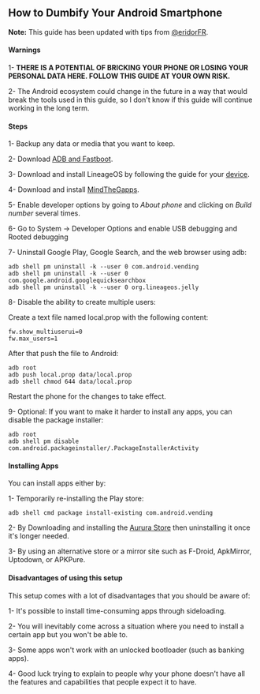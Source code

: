 ## How to Dumbify Your Android Smartphone

**Note:** This guide has been updated with tips from [@eridorFR](https://github.com/lingeringwillx/How-to-Dumbify-Your-Android-Smartphone/issues/4).

#### Warnings

1- **THERE IS A POTENTIAL OF BRICKING YOUR PHONE OR LOSING YOUR PERSONAL DATA HERE. FOLLOW THIS GUIDE AT YOUR OWN RISK.**

2- The Android ecosystem could change in the future in a way that would break the tools used in this guide, so I don't know if this guide will continue working in the long term.

#### Steps

1- Backup any data or media that you want to keep.

2- Download [ADB and Fastboot](https://developer.android.com/tools/releases/platform-tools).

3- Download and install LineageOS by following the guide for your [device](https://wiki.lineageos.org/devices).

4- Download and install [MindTheGapps](https://wiki.lineageos.org/gapps/). 

5- Enable developer options by going to *About phone* and clicking on *Build number* several times.

6- Go to System -> Developer Options and enable USB debugging and Rooted debugging

7- Uninstall Google Play, Google Search, and the web browser using adb:

```
adb shell pm uninstall -k --user 0 com.android.vending
adb shell pm uninstall -k --user 0 com.google.android.googlequicksearchbox
adb shell pm uninstall -k --user 0 org.lineageos.jelly
```

8- Disable the ability to create multiple users:

Create a text file named local.prop with the following content:

```
fw.show_multiuserui=0
fw.max_users=1
```

After that push the file to Android:

```
adb root
adb push local.prop data/local.prop
adb shell chmod 644 data/local.prop
```

Restart the phone for the changes to take effect.

9- Optional: If you want to make it harder to install any apps, you can disable the package installer:

```
adb root
adb shell pm disable com.android.packageinstaller/.PackageInstallerActivity
```

#### Installing Apps

You can install apps either by:

1- Temporarily re-installing the Play store:

```
adb shell cmd package install-existing com.android.vending
```

2- By Downloading and installing the [Aurura Store](https://f-droid.org/packages/com.aurora.store/) then uninstalling it once it's longer needed.

3- By using an alternative store or a mirror site such as F-Droid, ApkMirror, Uptodown, or APKPure.


#### Disadvantages of using this setup

This setup comes with a lot of disadvantages that you should be aware of:

1- It's possible to install time-consuming apps through sideloading.

2- You will inevitably come across a situation where you need to install a certain app but you won't be able to.

3- Some apps won't work with an unlocked bootloader (such as banking apps).

4- Good luck trying to explain to people why your phone doesn't have all the features and capabilities that people expect it to have.
